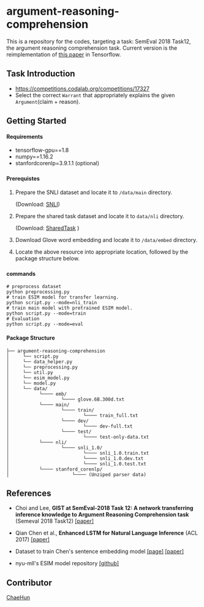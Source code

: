 # argument-reasoning-comprehension

This is a repository for the codes, targeting a task: SemEval 2018 Task12, the argument reasoning comprehension task. Current version is the reimplementation of [this paper](http://aclweb.org/anthology/S18-1122) in Tensorflow.

## Task Introduction

* https://competitions.codalab.org/competitions/17327
* Select the correct `Warrant` that appropriately explains the given `Argument`(claim + reason).



## Getting Started

#### Requirements

- tensorflow-gpu==1.8
- numpy==1.16.2
- stanfordcorenlp=3.9.1.1 (optional)

### 

#### Prerequistes

1. Prepare the SNLI dataset and locate it to `/data/main` directory.

   (Download:  [SNLI](<https://nlp.stanford.edu/projects/snli/>))

2. Prepare the shared task dataset and locate it to `data/nli` directory.

   (Download:   [SharedTask](<https://github.com/habernal/semeval2018-task12>) )

3. Download Glove word embedding and locate it to `/data/embed` directory.

4. Locate the above resource into appropriate location, followed by the package structure below.

### 

#### commands

```
# preprocess dataset
python preprocessing.py
# train ESIM model for transfer learning.
python script.py --mode=nli_train
# train main model with pretrained ESIM model.
python script.py --mode=train
# Evaluation
python script.py --mode=eval
```



#### Package Structure

```
├── argument-reasoning-comprehension
│     └── script.py
│     └── data_helper.py
│     └── preprocessing.py
│     └── util.py
│     └── esim_model.py
│     └── model.py
│     └── data/
│     		└──── emb/
│ 		    		└──── glove.6B.300d.txt
│     		└──── main/
│ 		    		└──── train/
│		 		    		└──── train_full.txt
│ 		    		└──── dev/
│		 		    		└──── dev-full.txt
│ 		    		└──── test/
│		 		    		└──── test-only-data.txt
│     		└──── nli/
│		     		└──── snli_1.0/
│				     		└──── snli_1.0.train.txt
│				     		└──── snli_1.0.dev.txt
│				     		└──── snli_1.0.test.txt
│     		└──── stanford_corenlp/
│			     		└──── (Unziped parser data)
```



## References

* Choi and Lee, **GIST at SemEval-2018 Task 12: A network transferring inference knowledge to Argument Reasoning Comprehension task** (Semeval 2018 Task12) [[paper]](http://aclweb.org/anthology/S18-1122)

* Qian Chen et al., **Enhanced LSTM for Natural Language Inference** (ACL 2017) [[paper]](http://www.aclweb.org/anthology/P17-1152)

* Dataset to train Chen's sentence embedding model [[page]](https://www.nyu.edu/projects/bowman/multinli/) [[paper]](http://aclweb.org/anthology/N18-1101)

* nyu-mll's ESIM model repository [[github]](https://github.com/nyu-mll/multiNLI/blob/master/python/models/esim.py)

## Contributor

[ChaeHun](http://nlp.kaist.ac.kr/~ddehun)
